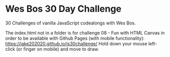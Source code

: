 # Wes Bos 30 Day Challenge
30 Challenges of vanilla JavaScript codealongs with Wes Bos.

The index.html not in a folder is for challenge 08 - Fun with HTML Canvas in order to be available with Github Pages (with mobile functionality): https://jake202020.github.io/js30challenge/ Hold down your mouse left-click (or finger on mobile) and move to draw.
